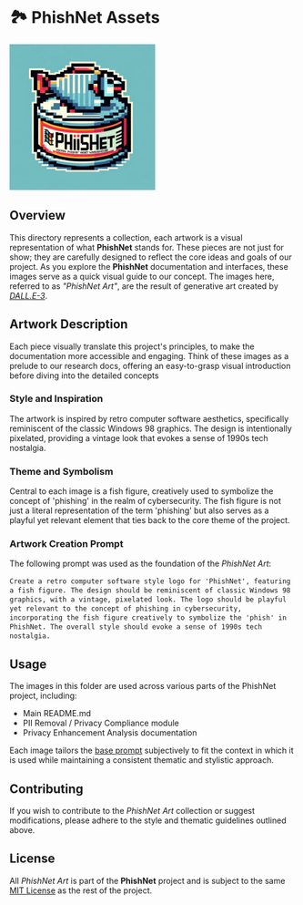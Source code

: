 # 🏞️ PhishNet Assets

![PhishNet Art](/assets/phishnet-art-assets.png)

## Overview

This directory represents a collection, each artwork is a visual representation of what **PhishNet** stands for. These pieces are not just for show; they are carefully designed to reflect the core ideas and goals of our project. As you explore the **PhishNet** documentation and interfaces, these images serve as a quick visual guide to our concept. The images here, referred to as *"PhishNet Art"*, are the result of generative art created by [*DALL.E-3*](https://openai.com/dall-e-3).

## Artwork Description

Each piece visually translate this project's principles, to make the documentation more accessible and engaging. Think of these images as a prelude to our research docs, offering an easy-to-grasp visual introduction before diving into the detailed concepts

### Style and Inspiration

The artwork is inspired by retro computer software aesthetics, specifically reminiscent of the classic Windows 98 graphics. The design is intentionally pixelated, providing a vintage look that evokes a sense of 1990s tech nostalgia.

### Theme and Symbolism

Central to each image is a fish figure, creatively used to symbolize the concept of 'phishing' in the realm of cybersecurity. The fish figure is not just a literal representation of the term 'phishing' but also serves as a playful yet relevant element that ties back to the core theme of the project.

### Artwork Creation Prompt

The following prompt was used as the foundation of the *PhishNet Art*:

```
Create a retro computer software style logo for 'PhishNet', featuring a fish figure. The design should be reminiscent of classic Windows 98 graphics, with a vintage, pixelated look. The logo should be playful yet relevant to the concept of phishing in cybersecurity, incorporating the fish figure creatively to symbolize the 'phish' in PhishNet. The overall style should evoke a sense of 1990s tech nostalgia.
```

## Usage

The images in this folder are used across various parts of the PhishNet project, including:

- Main README.md
- PII Removal / Privacy Compliance module
- Privacy Enhancement Analysis documentation

Each image tailors the [base prompt](#artwork-creation-prompt) subjectively to fit the context in which it is used while maintaining a consistent thematic and stylistic approach.

## Contributing

If you wish to contribute to the *PhishNet Art* collection or suggest modifications, please adhere to the style and thematic guidelines outlined above.

## License

All *PhishNet Art* is part of the **PhishNet** project and is subject to the same [MIT License](../LICENSE) as the rest of the project.
